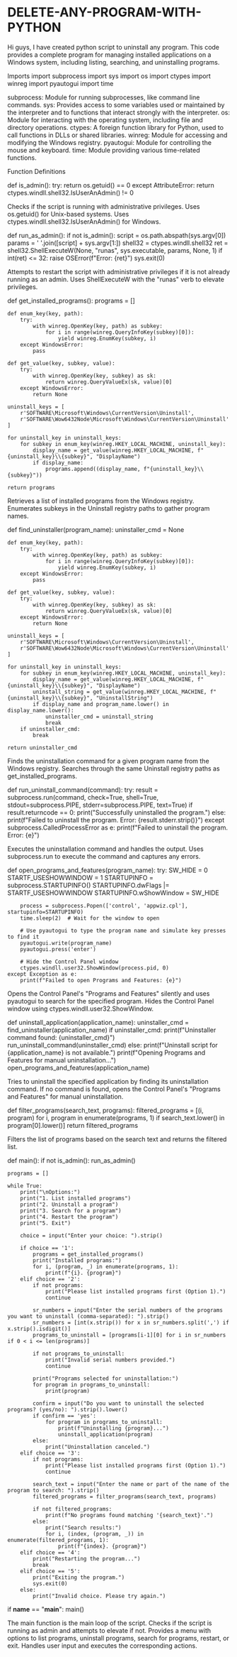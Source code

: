 # DELETE-ANY-PROGRAM-WITH-PYTHON
Hi guys, I have created python script to uninstall any program. This code provides a complete program for managing installed applications on a Windows system, including listing, searching, and uninstalling programs.

Imports
import subprocess
import sys
import os
import ctypes
import winreg
import pyautogui
import time

subprocess: Module for running subprocesses, like command line commands.
sys: Provides access to some variables used or maintained by the interpreter and to functions that interact strongly with the interpreter.
os: Module for interacting with the operating system, including file and directory operations.
ctypes: A foreign function library for Python, used to call functions in DLLs or shared libraries.
winreg: Module for accessing and modifying the Windows registry.
pyautogui: Module for controlling the mouse and keyboard.
time: Module providing various time-related functions.

Function Definitions

def is_admin():
    try:
        return os.getuid() == 0
    except AttributeError:
        return ctypes.windll.shell32.IsUserAnAdmin() != 0

Checks if the script is running with administrative privileges.
Uses os.getuid() for Unix-based systems.
Uses ctypes.windll.shell32.IsUserAnAdmin() for Windows.


def run_as_admin():
    if not is_admin():
        script = os.path.abspath(sys.argv[0])
        params = ' '.join([script] + sys.argv[1:])
        shell32 = ctypes.windll.shell32
        ret = shell32.ShellExecuteW(None, "runas", sys.executable, params, None, 1)
        if int(ret) <= 32:
            raise OSError(f"Error: {ret}")
        sys.exit(0)


Attempts to restart the script with administrative privileges if it is not already running as an admin.
Uses ShellExecuteW with the "runas" verb to elevate privileges.


def get_installed_programs():
    programs = []

    def enum_key(key, path):
        try:
            with winreg.OpenKey(key, path) as subkey:
                for i in range(winreg.QueryInfoKey(subkey)[0]):
                    yield winreg.EnumKey(subkey, i)
        except WindowsError:
            pass

    def get_value(key, subkey, value):
        try:
            with winreg.OpenKey(key, subkey) as sk:
                return winreg.QueryValueEx(sk, value)[0]
        except WindowsError:
            return None

    uninstall_keys = [
        r'SOFTWARE\Microsoft\Windows\CurrentVersion\Uninstall',
        r'SOFTWARE\Wow6432Node\Microsoft\Windows\CurrentVersion\Uninstall'
    ]

    for uninstall_key in uninstall_keys:
        for subkey in enum_key(winreg.HKEY_LOCAL_MACHINE, uninstall_key):
            display_name = get_value(winreg.HKEY_LOCAL_MACHINE, f"{uninstall_key}\\{subkey}", "DisplayName")
            if display_name:
                programs.append((display_name, f"{uninstall_key}\\{subkey}"))

    return programs


Retrieves a list of installed programs from the Windows registry.
Enumerates subkeys in the Uninstall registry paths to gather program names.


def find_uninstaller(program_name):
    uninstaller_cmd = None

    def enum_key(key, path):
        try:
            with winreg.OpenKey(key, path) as subkey:
                for i in range(winreg.QueryInfoKey(subkey)[0]):
                    yield winreg.EnumKey(subkey, i)
        except WindowsError:
            pass

    def get_value(key, subkey, value):
        try:
            with winreg.OpenKey(key, subkey) as sk:
                return winreg.QueryValueEx(sk, value)[0]
        except WindowsError:
            return None

    uninstall_keys = [
        r'SOFTWARE\Microsoft\Windows\CurrentVersion\Uninstall',
        r'SOFTWARE\Wow6432Node\Microsoft\Windows\CurrentVersion\Uninstall'
    ]

    for uninstall_key in uninstall_keys:
        for subkey in enum_key(winreg.HKEY_LOCAL_MACHINE, uninstall_key):
            display_name = get_value(winreg.HKEY_LOCAL_MACHINE, f"{uninstall_key}\\{subkey}", "DisplayName")
            uninstall_string = get_value(winreg.HKEY_LOCAL_MACHINE, f"{uninstall_key}\\{subkey}", "UninstallString")
            if display_name and program_name.lower() in display_name.lower():
                uninstaller_cmd = uninstall_string
                break
        if uninstaller_cmd:
            break

    return uninstaller_cmd


Finds the uninstallation command for a given program name from the Windows registry.
Searches through the same Uninstall registry paths as get_installed_programs.


def run_uninstall_command(command):
    try:
        result = subprocess.run(command, check=True, shell=True, stdout=subprocess.PIPE, stderr=subprocess.PIPE, text=True)
        if result.returncode == 0:
            print("Successfully uninstalled the program.")
        else:
            print(f"Failed to uninstall the program. Error: {result.stderr.strip()}")
    except subprocess.CalledProcessError as e:
        print(f"Failed to uninstall the program. Error: {e}")


Executes the uninstallation command and handles the output.
Uses subprocess.run to execute the command and captures any errors.


def open_programs_and_features(program_name):
    try:
        SW_HIDE = 0
        STARTF_USESHOWWINDOW = 1
        STARTUPINFO = subprocess.STARTUPINFO()
        STARTUPINFO.dwFlags |= STARTF_USESHOWWINDOW
        STARTUPINFO.wShowWindow = SW_HIDE

        process = subprocess.Popen(['control', 'appwiz.cpl'], startupinfo=STARTUPINFO)
        time.sleep(2)  # Wait for the window to open

        # Use pyautogui to type the program name and simulate key presses to find it
        pyautogui.write(program_name)
        pyautogui.press('enter')

        # Hide the Control Panel window
        ctypes.windll.user32.ShowWindow(process.pid, 0)
    except Exception as e:
        print(f"Failed to open Programs and Features: {e}")


Opens the Control Panel's "Programs and Features" silently and uses pyautogui to search for the specified program.
Hides the Control Panel window using ctypes.windll.user32.ShowWindow.


def uninstall_application(application_name):
    uninstaller_cmd = find_uninstaller(application_name)
    if uninstaller_cmd:
        print(f"Uninstaller command found: {uninstaller_cmd}")
        run_uninstall_command(uninstaller_cmd)
    else:
        print(f"Uninstall script for {application_name} is not available.")
        print(f"Opening Programs and Features for manual uninstallation...")
        open_programs_and_features(application_name)


Tries to uninstall the specified application by finding its uninstallation command.
If no command is found, opens the Control Panel's "Programs and Features" for manual uninstallation.


def filter_programs(search_text, programs):
    filtered_programs = [(i, program) for i, program in enumerate(programs, 1) if search_text.lower() in program[0].lower()]
    return filtered_programs


Filters the list of programs based on the search text and returns the filtered list.


def main():
    if not is_admin():
        run_as_admin()

    programs = []
    
    while True:
        print("\nOptions:")
        print("1. List installed programs")
        print("2. Uninstall a program")
        print("3. Search for a program")
        print("4. Restart the program")
        print("5. Exit")
        
        choice = input("Enter your choice: ").strip()

        if choice == '1':
            programs = get_installed_programs()
            print("Installed programs:")
            for i, (program, _) in enumerate(programs, 1):
                print(f"{i}. {program}")
        elif choice == '2':
            if not programs:
                print("Please list installed programs first (Option 1).")
                continue

            sr_numbers = input("Enter the serial numbers of the programs you want to uninstall (comma-separated): ").strip()
            sr_numbers = [int(x.strip()) for x in sr_numbers.split(',') if x.strip().isdigit()]
            programs_to_uninstall = [programs[i-1][0] for i in sr_numbers if 0 < i <= len(programs)]

            if not programs_to_uninstall:
                print("Invalid serial numbers provided.")
                continue

            print("Programs selected for uninstallation:")
            for program in programs_to_uninstall:
                print(program)

            confirm = input("Do you want to uninstall the selected programs? (yes/no): ").strip().lower()
            if confirm == 'yes':
                for program in programs_to_uninstall:
                    print(f"Uninstalling {program}...")
                    uninstall_application(program)
            else:
                print("Uninstallation canceled.")
        elif choice == '3':
            if not programs:
                print("Please list installed programs first (Option 1).")
                continue

            search_text = input("Enter the name or part of the name of the program to search: ").strip()
            filtered_programs = filter_programs(search_text, programs)

            if not filtered_programs:
                print(f"No programs found matching '{search_text}'.")
            else:
                print("Search results:")
                for i, (index, (program, _)) in enumerate(filtered_programs, 1):
                    print(f"{index}. {program}")
        elif choice == '4':
            print("Restarting the program...")
            break
        elif choice == '5':
            print("Exiting the program.")
            sys.exit(0)
        else:
            print("Invalid choice. Please try again.")

if __name__ == "__main__":
    main()

The main function is the main loop of the script.
Checks if the script is running as admin and attempts to elevate if not.
Provides a menu with options to list programs, uninstall programs, search for programs, restart, or exit.
Handles user input and executes the corresponding actions.





